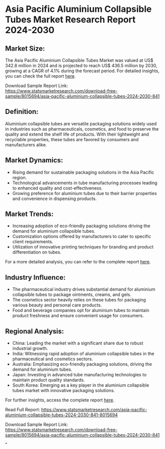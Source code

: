 <!DOCTYPE html>
<html>
<head>
<title>Asia Pacific Aluminium Collapsible Tubes Market Research Report 2024-2030</title>
</head>
<body>

<h1>Asia Pacific Aluminium Collapsible Tubes Market Research Report 2024-2030</h1>

<h2>Market Size:</h2>
<p>The Asia Pacific Aluminium Collapsible Tubes Market was valued at US$ 342.8 million in 2024 and is projected to reach US$ 436.5 million by 2030, growing at a CAGR of 4.1% during the forecast period. For detailed insights, you can check the full report <a href='https://www.statsmarketresearch.com/asia-pacific-aluminium-collapsible-tubes-2024-2030-841-8015694'>here</a>.</p>
<p>Download Sample Report Link: <a href='https://www.statsmarketresearch.com/download-free-sample/8015694/asia-pacific-aluminium-collapsible-tubes-2024-2030-841'>https://www.statsmarketresearch.com/download-free-sample/8015694/asia-pacific-aluminium-collapsible-tubes-2024-2030-841</a></p>

<h2>Definition:</h2>
<p>Aluminium collapsible tubes are versatile packaging solutions widely used in industries such as pharmaceuticals, cosmetics, and food to preserve the quality and extend the shelf life of products. With their lightweight and recyclable properties, these tubes are favored by consumers and manufacturers alike.</p>

<h2>Market Dynamics:</h2>
<ul>
<li>Rising demand for sustainable packaging solutions in the Asia Pacific region.</li>
<li>Technological advancements in tube manufacturing processes leading to enhanced quality and cost-effectiveness.</li>
<li>Growing preference for aluminium tubes due to their barrier properties and convenience in dispensing products.</li>
</ul>

<h2>Market Trends:</h2>
<ul>
<li>Increasing adoption of eco-friendly packaging solutions driving the demand for aluminium collapsible tubes.</li>
<li>Customization options offered by manufacturers to cater to specific client requirements.</li>
<li>Utilization of innovative printing techniques for branding and product differentiation on tubes.</li>
</ul>
<p>For a more detailed analysis, you can refer to the complete report <a href='https://www.statsmarketresearch.com/asia-pacific-aluminium-collapsible-tubes-2024-2030-841-8015694'>here</a>.</p>

<h2>Industry Influence:</h2>
<ul>
<li>The pharmaceutical industry drives substantial demand for aluminium collapsible tubes to package ointments, creams, and gels.</li>
<li>The cosmetics sector heavily relies on these tubes for packaging various beauty and personal care products.</li>
<li>Food and beverage companies opt for aluminium tubes to maintain product freshness and ensure convenient usage for consumers.</li>
</ul>

<h2>Regional Analysis:</h2>
<ul>
<li>China: Leading the market with a significant share due to robust industrial growth.</li>
<li>India: Witnessing rapid adoption of aluminium collapsible tubes in the pharmaceutical and cosmetics sectors.</li>
<li>Australia: Emphasizing eco-friendly packaging solutions, driving the demand for aluminium tubes.</li>
<li>Japan: Investing in advanced tube manufacturing technologies to maintain product quality standards.</li>
<li>South Korea: Emerging as a key player in the aluminium collapsible tubes market with innovative packaging solutions.</li>
</ul>
<p>For further insights, access the complete report <a href='https://www.statsmarketresearch.com/asia-pacific-aluminium-collapsible-tubes-2024-2030-841-8015694'>here</a>.</p>

<p>Read Full Report: <a href='https://www.statsmarketresearch.com/asia-pacific-aluminium-collapsible-tubes-2024-2030-841-8015694'>https://www.statsmarketresearch.com/asia-pacific-aluminium-collapsible-tubes-2024-2030-841-8015694</a></p>

<p>Download Sample Report Link: <a href='https://www.statsmarketresearch.com/download-free-sample/8015694/asia-pacific-aluminium-collapsible-tubes-2024-2030-841'>https://www.statsmarketresearch.com/download-free-sample/8015694/asia-pacific-aluminium-collapsible-tubes-2024-2030-841</a></p>

</body>
</html>"
